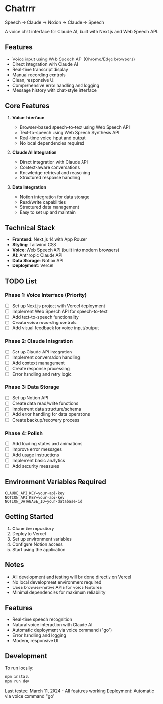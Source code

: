 # Chatrrr

Speech → Claude → Notion → Claude → Speech

A voice chat interface for Claude AI, built with Next.js and Web Speech API.

## Features

- Voice input using Web Speech API (Chrome/Edge browsers)
- Direct integration with Claude AI
- Real-time transcript display
- Manual recording controls
- Clean, responsive UI
- Comprehensive error handling and logging
- Message history with chat-style interface

## Core Features

1. **Voice Interface**
   - Browser-based speech-to-text using Web Speech API
   - Text-to-speech using Web Speech Synthesis API
   - Real-time voice input and output
   - No local dependencies required

2. **Claude AI Integration**
   - Direct integration with Claude API
   - Context-aware conversations
   - Knowledge retrieval and reasoning
   - Structured response handling

3. **Data Integration**
   - Notion integration for data storage
   - Read/write capabilities
   - Structured data management
   - Easy to set up and maintain

## Technical Stack

- **Frontend**: Next.js 14 with App Router
- **Styling**: Tailwind CSS
- **Voice**: Web Speech API (built into modern browsers)
- **AI**: Anthropic Claude API
- **Data Storage**: Notion API
- **Deployment**: Vercel

## TODO List

### Phase 1: Voice Interface (Priority)
- [ ] Set up Next.js project with Vercel deployment
- [ ] Implement Web Speech API for speech-to-text
- [ ] Add text-to-speech functionality
- [ ] Create voice recording controls
- [ ] Add visual feedback for voice input/output

### Phase 2: Claude Integration
- [ ] Set up Claude API integration
- [ ] Implement conversation handling
- [ ] Add context management
- [ ] Create response processing
- [ ] Error handling and retry logic

### Phase 3: Data Storage
- [ ] Set up Notion API
- [ ] Create data read/write functions
- [ ] Implement data structure/schema
- [ ] Add error handling for data operations
- [ ] Create backup/recovery process

### Phase 4: Polish
- [ ] Add loading states and animations
- [ ] Improve error messages
- [ ] Add usage instructions
- [ ] Implement basic analytics
- [ ] Add security measures

## Environment Variables Required

```env
CLAUDE_API_KEY=your-api-key
NOTION_API_KEY=your-api-key
NOTION_DATABASE_ID=your-database-id
```

## Getting Started

1. Clone the repository
2. Deploy to Vercel
3. Set up environment variables
4. Configure Notion access
5. Start using the application

## Notes

- All development and testing will be done directly on Vercel
- No local development environment required
- Uses browser-native APIs for voice features
- Minimal dependencies for maximum reliability

## Features

- Real-time speech recognition
- Natural voice interaction with Claude AI
- Automatic deployment via voice command ("go")
- Error handling and logging
- Modern, responsive UI

## Development

To run locally:

```bash
npm install
npm run dev
```

Last tested: March 11, 2024 - All features working
Deployment: Automatic via voice command "go"
